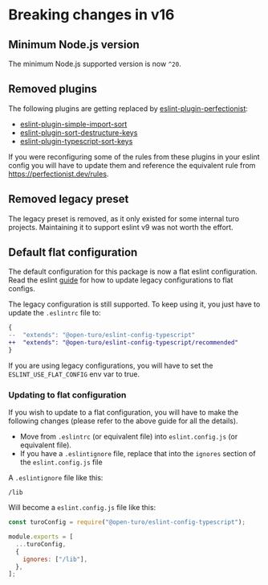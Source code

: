 # Breaking changes in v16

## Minimum Node.js version

The minimum Node.js supported version is now `^20`.

## Removed plugins

The following plugins are getting replaced by [eslint-plugin-perfectionist](https://github.com/azat-io/eslint-plugin-perfectionist):

- [eslint-plugin-simple-import-sort](https://github.com/lydell/eslint-plugin-simple-import-sort)
- [eslint-plugin-sort-destructure-keys](https://github.com/mthadley/eslint-plugin-sort-destructure-keys)
- [eslint-plugin-typescript-sort-keys](https://github.com/infctr/eslint-plugin-typescript-sort-keys/tree/master)

If you were reconfiguring some of the rules from these plugins in your eslint config you will have to update them and reference
the equivalent rule from https://perfectionist.dev/rules.

## Removed legacy preset

The legacy preset is removed, as it only existed for some internal turo projects. Maintaining it to support eslint v9
was not worth the effort.

## Default flat configuration

The default configuration for this package is now a flat eslint configuration. Read the
eslint [guide](https://eslint.org/docs/latest/use/configure/migration-guide) for how to update legacy configurations
to flat configs.

The legacy configuration is still supported. To keep using it, you just have to update the `.eslintrc` file to:

```diff
{
--  "extends": "@open-turo/eslint-config-typescript"
++  "extends": "@open-turo/eslint-config-typescript/recommended"
}
```

If you are using legacy configurations, you will have to set the `ESLINT_USE_FLAT_CONFIG` env var to true.

### Updating to flat configuration

If you wish to update to a flat configuration, you will have to make the following changes (please refer to the above guide
for all the details).

- Move from `.eslintrc` (or equivalent file) into `eslint.config.js` (or equivalent file).
- If you have a `.eslintignore` file, replace that into the `ignores` section of the `eslint.config.js` file

A `.eslintignore` file like this:

```
/lib
```

Will become a `eslint.config.js` file like this:

```js
const turoConfig = require("@open-turo/eslint-config-typescript");

module.exports = [
  ...turoConfig,
  {
    ignores: ["/lib"],
  },
];
```
